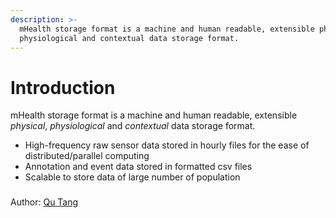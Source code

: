 ```yaml
---
description: >-
  mHealth storage format is a machine and human readable, extensible physical,
  physiological and contextual data storage format.
---
```


# Introduction

mHealth storage format is a machine and human readable, extensible _physical_, _physiological_ and _contextual_ data storage format.

* High-frequency raw sensor data stored in hourly files for the ease of distributed/parallel computing
* Annotation and event data stored in formatted csv files
* Scalable to store data of large number of population

### 

Author: [Qu Tang](http://qutang.github.io/cv/)

